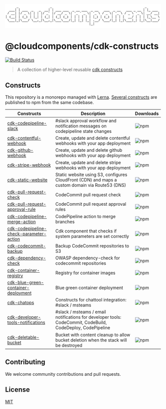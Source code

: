 ![cloudcomponents Logo](/logo.png)

# @cloudcomponents/cdk-constructs

[![Build Status](https://travis-ci.org/cloudcomponents/cdk-constructs.svg?branch=master)](https://travis-ci.org/cloudcomponents/cdk-constructs)

> A collection of higher-level reusable [cdk constructs](https://github.com/awslabs/aws-cdk)

## Constructs

This repository is a monorepo managed with [Lerna](https://github.com/lerna/lerna). [Several constructs](/packages) are published to npm from the same codebase.

| Constructs                                                                                   | Description                                                                                                 | Downloads                                                                                      |
| -------------------------------------------------------------------------------------------- | ----------------------------------------------------------------------------------------------------------- | ---------------------------------------------------------------------------------------------- |
| [cdk-codepipeline-slack](/packages/cdk-codepipeline-slack)                                   | #slack approval workflow and notification messages on codepipeline state changes                            | ![npm](https://img.shields.io/npm/dm/@cloudcomponents/cdk-codepipeline-slack)                  |
| [cdk-contentful-webhook](/packages/cdk-contentful-webhook)                                   | Create, update and delete contentful webhooks with your app deployment                                      | ![npm](https://img.shields.io/npm/dm/@cloudcomponents/cdk-contentful-webhook)                  |
| [cdk-github-webhook](/packages/cdk-github-webhook)                                           | Create, update and delete github webhooks with your app deployment                                          | ![npm](https://img.shields.io/npm/dm/@cloudcomponents/cdk-github-webhook)                      |
| [cdk-stripe-webhook](/packages/cdk-stripe-webhook)                                           | Create, update and delete stripe webhooks with your app deployment                                          | ![npm](https://img.shields.io/npm/dm/@cloudcomponents/cdk-stripe-webhook)                      |
| [cdk-static-website](/packages/cdk-static-website)                                           | Static website using S3, configures CloudFront (CDN) and maps a custom domain via Route53 (DNS)             | ![npm](https://img.shields.io/npm/dm/@cloudcomponents/cdk-static-website)                      |
| [cdk-pull-request-check](/packages/cdk-pull-request-check)                                   | CodeCommit pull request check                                                                               | ![npm](https://img.shields.io/npm/dm/@cloudcomponents/cdk-pull-request-check)                  |
| [cdk-pull-request-approval-rule](/packages/cdk-pull-request-approval-rule)                   | CodeCommit pull request approval rules                                                                      | ![npm](https://img.shields.io/npm/dm/@cloudcomponents/cdk-pull-request-approval-rule)          |
| [cdk-codepipeline-merge-action](/packages/cdk-codepipeline-merge-action)                     | CodePipeline action to merge branches                                                                       | ![npm](https://img.shields.io/npm/dm/@cloudcomponents/cdk-codepipeline-merge-action)           |
| [cdk-codepipeline-check-parameter-action](/packages/cdk-codepipeline-check-parameter-action) | Cdk component that checks if system parameters are set correctly                                            | ![npm](https://img.shields.io/npm/dm/@cloudcomponents/cdk-codepipeline-check-parameter-action) |
| [cdk-codecommit-backup](/packages/cdk-codecommit-backup)                                     | Backup CodeCommit repositories to S3                                                                        | ![npm](https://img.shields.io/npm/dm/@cloudcomponents/cdk-codecommit-backup)                   |
| [cdk-dependency-check](/packages/cdk-dependency-check)                                       | OWASP dependency-check for codecommit repositories                                                          | ![npm](https://img.shields.io/npm/dm/@cloudcomponents/cdk-dependency-check)                    |
| [cdk-container-registry](/packages/cdk-container-registry)                                   | Registry for container images                                                                               | ![npm](https://img.shields.io/npm/dm/@cloudcomponents/cdk-container-registry)                  |
| [cdk-blue-green-container-deployment](/packages/cdk-blue-green-container-deployment)         | Blue green container deployment                                                                             | ![npm](https://img.shields.io/npm/dm/@cloudcomponents/cdk-blue-green-container-deployment)     |
| [cdk-chatops](/packages/cdk-chatops)                                                         | Constructs for chattool integration: #slack / msteams                                                       | ![npm](https://img.shields.io/npm/dm/@cloudcomponents/cdk-chatops)                             |
| [cdk-developer-tools-notifications](/packages/cdk-developer-tools-notifications)             | #slack / msteams / email notifications for developer tools: CodeCommit, CodeBuild, CodeDeploy, CodePipeline | ![npm](https://img.shields.io/npm/dm/@cloudcomponents/cdk-developer-tools-notifications)       |
| [cdk-deletable-bucket](/packages/cdk-deletable-bucket)                                       | Bucket with content cleanup to allow bucket deletion when the stack will be destroyed                       | ![npm](https://img.shields.io/npm/dm/@cloudcomponents/cdk-deletable-bucket)                    |

## Contributing

We welcome community contributions and pull requests.

## License

[MIT](LICENSE)
